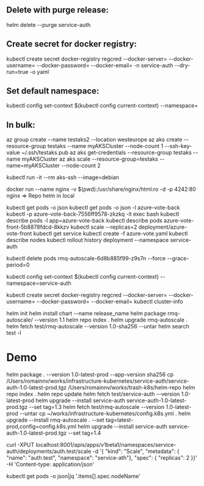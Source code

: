 Delete with purge release:
--------------------------

helm delete --purge service-auth

Create secret for docker registry:
----------------------------------

kubectl create secret docker-registry regcred --docker-server= --docker-username=  --docker-password= --docker-email= -n service-auth --dry-run=true -o yaml

Set default namespace:
----------------------

kubectl config set-context $(kubectl config current-context) --namespace=


In bulk:
--------

az group create --name testaks2 --location westeurope
az aks create --resource-group testaks --name myAKSCluster --node-count 1 --ssh-key-value ~/.ssh/testaks.pub
az aks get-credentials --resource-group testaks --name myAKSCluster
az aks scale --resource-group=testaks --name=myAKSCluster --node-count 2

kubectl run -it --rm aks-ssh --image=debian

docker run --name nginx -v $(pwd):/usr/share/nginx/html:ro -d -p 4242:80 nginx => Repo helm in local

kubectl get pods -o json
kubectl get pods -o json -l azure-vote-back
kubectl  -p azure-vote-back-7556ff9578-zkzkq -it exec bash
kubectl describe pods -l app=azure-vote-back
kubectl describe pods azure-vote-front-5b8878fdcd-8kkzv
kubectl scale --replicas=2 deployment/azure-vote-front
kubectl get service
kubectl create -f azure-vote.yaml
kubectl describe nodes
kubectl rollout history deployment --namespace service-auth

kubectl delete pods rmq-autoscale-6d8b885f99-z9s7n --force --grace-period=0

kubectl config set-context $(kubectl config current-context) --namespace=service-auth

kubectl create secret docker-registry regcred --docker-server= --docker-username= --docker-password= --docker-email=
kubectl cluster-info

helm init
helm install chart --name release_name
helm package rmq-autoscale/ --version 1.1
helm repo index .
helm upgrade rmq-autoscale .
helm fetch test/rmq-autoscale --version 1.0-sha256 --untar
helm search test -l

# Demo
helm package . --version 1.0-latest-prod --app-version sha256
cp /Users/romainnv/works/infrastructure-kubernetes/service-auth/service-auth-1.0-latest-prod.tgz /Users/romainnv/works/trash-k8s/helm-repo
helm repo index .
helm repo update
helm fetch test/service-auth --version 1.0-latest-prod
helm upgrade --install service-auth service-auth-1.0-latest-prod.tgz --set tag=1.3
helm fetch test/rmq-autoscale --version 1.0-latest-prod --untar
cp ~/works/infrastructure-kubernetes/config.k8s.yml .
helm upgrade --install rmq-autoscale . --set tag=latest-prod,config=config.k8s.yml
helm upgrade --install service-auth service-auth-1.0-latest-prod.tgz --set tag=1.4


curl  -XPUT localhost:8001/apis/apps/v1beta1/namespaces/service-auth/deployments/auth.test/scale -d '{  "kind": "Scale", "metadata": { "name": "auth.test", "namespace": "service-ath"}, "spec": {    "replicas": 2  }}' -H 'Content-type: application/json'


kubectl get pods -o json|jq '.items[].spec.nodeName'
